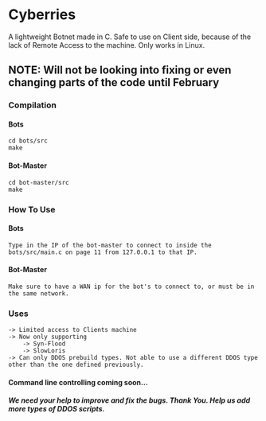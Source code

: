 # Cyberries
A lightweight Botnet made in C. Safe to use on Client side, because of the lack of Remote Access to the machine.
Only works in Linux.

## NOTE: Will not be looking into fixing or even changing parts of the code until February

### Compilation
#### Bots
	cd bots/src
	make

#### Bot-Master
	cd bot-master/src
	make


### How To Use
#### Bots
	Type in the IP of the bot-master to connect to inside the bots/src/main.c on page 11 from 127.0.0.1 to that IP. 

#### Bot-Master
	Make sure to have a WAN ip for the bot's to connect to, or must be in the same network.

### Uses
	-> Limited access to Clients machine
	-> Now only supporting
		-> Syn-Flood
		-> SlowLoris
	-> Can only DDOS prebuild types. Not able to use a different DDOS type other than the one defined previously.

#### Command line controlling coming soon...

##### We need your help to improve and fix the bugs. Thank You. Help us add more types of DDOS scripts.

